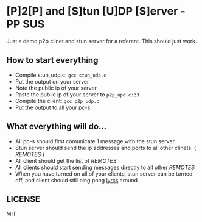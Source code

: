 # [P]2[P] and [S]tun [U]DP [S]erver - PP SUS

Just a demo p2p clinet and stun server for a referent.
This should just work.

## How to start everything
* Compile stun_udp.c: `gcc stun_udp.c`
* Put the output on your server
* Note the public ip of your server
* Paste the public ip of your server to ``p2p_upd.c:33``
* Compile the client: `gcc p2p_udp.c`
* Put the output to all your pc-s.


## What everything will do...

* All pc-s should first comunicate 1 message with the stun server.
* Stun server should send the ip addresses and ports to all other clinets. ( *REMOTES* )
* All client should get the list of *REMOTES*
* All clients should start sending messages directly to all other *REMOTES*
* When you have turned on all of your clients, stun server can be turned off,
  and client should still ping pong [lyrcs](https://www.youtube.com/watch?v=sNPnbI1arSE) around.

## LICENSE

MIT


